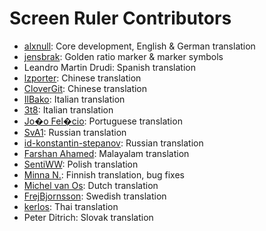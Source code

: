# Screen Ruler Contributors

- [alxnull](https://github.com/alxnull): Core development, English & German translation
- [jensbrak](https://github.com/jensbrak): Golden ratio marker & marker symbols
- Leandro Martin Drudi: Spanish translation
- [lzporter](https://github.com/lzporter): Chinese translation
- [CloverGit](https://github.com/CloverGit): Chinese translation
- [IlBako](https://github.com/IlBako): Italian translation
- [3t8](https://github.com/3t8): Italian translation
- [Jo�o Fel�cio](https://github.com/Joaolfelicio): Portuguese translation
- [SvA1](https://github.com/SvA1): Russian translation
- [id-konstantin-stepanov](https://github.com/id-konstantin-stepanov): Russian translation
- [Farshan Ahamed](https://github.com/FarshanAhamed): Malayalam translation
- [SentiWW](https://github.com/SentiWW): Polish translation
- [Minna N.](https://github.com/minna-xD): Finnish translation, bug fixes
- [Michel van Os](https://github.com/michelvosje): Dutch translation
- [FrejBjornsson](https://github.com/FrejBjornsson): Swedish translation
- [kerlos](https://github.com/kerlos): Thai translation
- Peter Ditrich: Slovak translation
